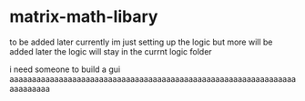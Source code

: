 # matrix-math-libary

to be added later
currently im just setting up the logic but more will be added later
the logic will stay in the currnt logic folder

i need someone to build a gui aaaaaaaaaaaaaaaaaaaaaaaaaaaaaaaaaaaaaaaaaaaaaaaaaaaaaaaaaaaaaaaaaaaaaaaaa
